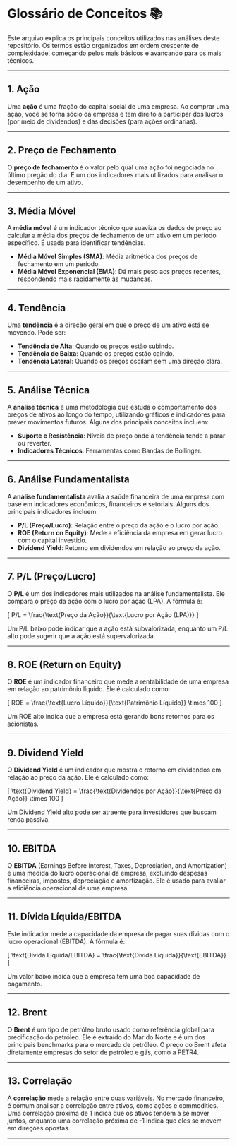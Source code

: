 # Glossário de Conceitos 📚

Este arquivo explica os principais conceitos utilizados nas análises deste repositório. Os termos estão organizados em ordem crescente de complexidade, começando pelos mais básicos e avançando para os mais técnicos.

---

## 1. Ação
Uma **ação** é uma fração do capital social de uma empresa. Ao comprar uma ação, você se torna sócio da empresa e tem direito a participar dos lucros (por meio de dividendos) e das decisões (para ações ordinárias).

---

## 2. Preço de Fechamento
O **preço de fechamento** é o valor pelo qual uma ação foi negociada no último pregão do dia. É um dos indicadores mais utilizados para analisar o desempenho de um ativo.

---

## 3. Média Móvel
A **média móvel** é um indicador técnico que suaviza os dados de preço ao calcular a média dos preços de fechamento de um ativo em um período específico. É usada para identificar tendências.

- **Média Móvel Simples (SMA)**: Média aritmética dos preços de fechamento em um período.
- **Média Móvel Exponencial (EMA)**: Dá mais peso aos preços recentes, respondendo mais rapidamente às mudanças.

---

## 4. Tendência
Uma **tendência** é a direção geral em que o preço de um ativo está se movendo. Pode ser:

- **Tendência de Alta**: Quando os preços estão subindo.
- **Tendência de Baixa**: Quando os preços estão caindo.
- **Tendência Lateral**: Quando os preços oscilam sem uma direção clara.

---

## 5. Análise Técnica
A **análise técnica** é uma metodologia que estuda o comportamento dos preços de ativos ao longo do tempo, utilizando gráficos e indicadores para prever movimentos futuros. Alguns dos principais conceitos incluem:

- **Suporte e Resistência**: Níveis de preço onde a tendência tende a parar ou reverter.
- **Indicadores Técnicos**: Ferramentas como Bandas de Bollinger.

---

## 6. Análise Fundamentalista
A **análise fundamentalista** avalia a saúde financeira de uma empresa com base em indicadores econômicos, financeiros e setoriais. Alguns dos principais indicadores incluem:

- **P/L (Preço/Lucro)**: Relação entre o preço da ação e o lucro por ação.
- **ROE (Return on Equity)**: Mede a eficiência da empresa em gerar lucro com o capital investido.
- **Dividend Yield**: Retorno em dividendos em relação ao preço da ação.

---

## 7. P/L (Preço/Lucro)
O **P/L** é um dos indicadores mais utilizados na análise fundamentalista. Ele compara o preço da ação com o lucro por ação (LPA). A fórmula é:

\[
P/L = \frac{\text{Preço da Ação}}{\text{Lucro por Ação (LPA)}}
\]

Um P/L baixo pode indicar que a ação está subvalorizada, enquanto um P/L alto pode sugerir que a ação está supervalorizada.

---

## 8. ROE (Return on Equity)
O **ROE** é um indicador financeiro que mede a rentabilidade de uma empresa em relação ao patrimônio líquido. Ele é calculado como:

\[
ROE = \frac{\text{Lucro Líquido}}{\text{Patrimônio Líquido}} \times 100
\]

Um ROE alto indica que a empresa está gerando bons retornos para os acionistas.

---

## 9. Dividend Yield
O **Dividend Yield** é um indicador que mostra o retorno em dividendos em relação ao preço da ação. Ele é calculado como:

\[
\text{Dividend Yield} = \frac{\text{Dividendos por Ação}}{\text{Preço da Ação}} \times 100
\]

Um Dividend Yield alto pode ser atraente para investidores que buscam renda passiva.

---

## 10. EBITDA
O **EBITDA** (Earnings Before Interest, Taxes, Depreciation, and Amortization) é uma medida do lucro operacional da empresa, excluindo despesas financeiras, impostos, depreciação e amortização. Ele é usado para avaliar a eficiência operacional de uma empresa.

---

## 11. Dívida Líquida/EBITDA
Este indicador mede a capacidade da empresa de pagar suas dívidas com o lucro operacional (EBITDA). A fórmula é:

\[
\text{Dívida Líquida/EBITDA} = \frac{\text{Dívida Líquida}}{\text{EBITDA}}
\]

Um valor baixo indica que a empresa tem uma boa capacidade de pagamento.

---

## 12. Brent
O **Brent** é um tipo de petróleo bruto usado como referência global para precificação do petróleo. Ele é extraído do Mar do Norte e é um dos principais benchmarks para o mercado de petróleo. O preço do Brent afeta diretamente empresas do setor de petróleo e gás, como a PETR4.

---

## 13. Correlação
A **correlação** mede a relação entre duas variáveis. No mercado financeiro, é comum analisar a correlação entre ativos, como ações e commodities. Uma correlação próxima de 1 indica que os ativos tendem a se mover juntos, enquanto uma correlação próxima de -1 indica que eles se movem em direções opostas.

---
